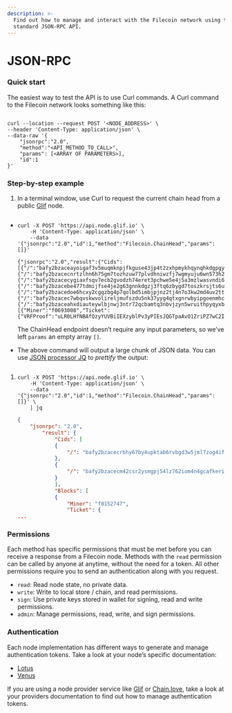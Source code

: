 ```yaml
---
description: >-
  Find out how to manage and interact with the Filecoin network using the
  standard JSON-RPC API.
---
```


# JSON-RPC

### Quick start

The easiest way to test the API is to use Curl commands. A Curl command to the Filecoin network looks something like this:

```
```

```curl
curl --location --request POST '<NODE_ADDRESS>' \
--header 'Content-Type: application/json' \
--data-raw '{
    "jsonrpc":"2.0",
    "method":"<API_METHOD_TO_CALL>",
    "params": [<ARRAY OF PARAMETERS>],
    "id":1
}'
```

### Step-by-step example

1.  In a terminal window, use Curl to request the current chain head from a public [Glif](https://glif.io) node.

    ```
    ```

*   ```shell
    curl -X POST 'https://api.node.glif.io' \
        -H 'Content-Type: application/json' \
        --data '{"jsonrpc":"2.0","id":1,"method":"Filecoin.ChainHead","params":[]}'
    ```

    ```shell
    {"jsonrpc":"2.0","result":{"Cids":[{"/":"bafy2bzaceayoigaf3v5muqmknpjfkguse43jp4t2zxhpmykhqynqhkdgpgybc"},{"/":"bafy2bzacecnrtzlhn6h75gm7tozhzuw77plvdhniwzfj7wgmyuju6wn573h22"},{"/":"bafy2bzacecygiaxfsqv7ecb2gvodzh74eret3pchwe5e4j5a3mzlwasvndi6i"},{"/":"bafy2bzacebe477tdmijfse4je2g63gnnkdgzj3ftq6zbygd7toszkrsjts6uu"},{"/":"bafy2bzacedoe6hcxy2cgqzbg4p7qolbd5imbjpjnz2tj4n7o3kw2md4uv2ttq"},{"/":"bafy2bzacec7wbqvskwvolireljmufszdu5nk37yyg4qtxgnrwbyipgoenmhc6"},{"/":"bafy2bzaceahxdiauteywlbjnwj3ntr72qcbamtq3nbvjzyn5wruithpyqyxbm"}],"Blocks":[{"Miner":"f0693008","Ticket":{"VRFProof":"uLR0LHfNBAfQzyYUVBiIEXzyblPv3yPIEsJQGTpaAvO1ZriPZ7wC2IFpw7mrz1RvDQEfsgRXGxb6APTRvrPiFEAe35RFNLKC9SYb64PNcDYwGY4de5LdlHfyUv+Ovwg5"}...
    ```

    The ChainHead endpoint doesn’t require any input parameters, so we’ve left `params` an empty array `[]`.
*   The above command will output a large chunk of JSON data. You can use [JSON processor JQ](https://stedolan.github.io/jq/) to _prettify_ the output:

    ```
    ```

1.  ```shell
    curl -X POST 'https://api.node.glif.io' \
        -H 'Content-Type: application/json' \
        --data '{"jsonrpc":"2.0","id":1,"method":"Filecoin.ChainHead","params":[]}' \
        | jq
    ```

    ```json
    {
        "jsonrpc": "2.0",
            "result": {
                "Cids": [
                {
                    "/": "bafy2bzacecrbhy67by4upktab6rvbgd3w5jml7zog4ifoaupo35yo4rbbc4am"
                },
                {
                    "/": "bafy2bzacecm42csr2ysmgpj54lz762iom4n4gcafkerijirzsfzq3jni2gqyu"
                }
                ],
                "Blocks": [
                {
                    "Miner": "f0152747",
                    "Ticket": {
    ...
    ```

### Permissions

Each method has specific permissions that must be met before you can receive a response from a Filecoin node. Methods with the `read` permission can be called by anyone at anytime, without the need for a token. All other permissions require you to send an authentication along with you request.

* `read`: Read node state, no private data.
* `write`: Write to local store / chain, and read permissions.
* `sign`: Use private keys stored in wallet for signing, read and write permissions.
* `admin`: Manage permissions, read, write, and sign permissions.

### Authentication

Each node implementation has different ways to generate and manage authentication tokens. Take a look at your node’s specific documentation:

* [Lotus](https://lotus.filecoin.io)
* [Venus](https://venus.filecoin.io)

If you are using a node provider service like [Glif](https://glif.io) or [Chain.love](https://chain.love), take a look at your providers documentation to find out how to manage authentication tokens.
